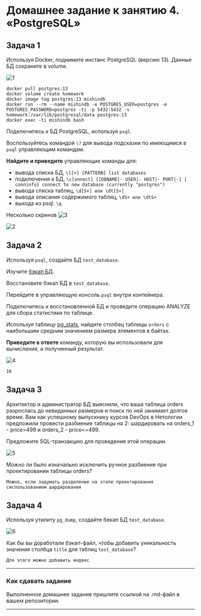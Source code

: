 # Домашнее задание к занятию 4. «PostgreSQL»

## Задача 1

Используя Docker, поднимите инстанс PostgreSQL (версию 13). Данные БД сохраните в volume.

![1](https://github.com/AlexanderM33/bd-dev-homeworks/assets/122460278/b609734d-30fb-4657-80fd-0723bff92144)

```
docker pull postgres:13
docker volume create homework
docker image tag postgres:13 mishindb
docker run --rm --name mishindb -e POSTGRES_USER=postgres -e POSTGRES_PASSWORD=postgres -ti -p 5432:5432 -v homework:/var/lib/postgresql/data postgres:13
docker exec -ti mishindb bash
```

Подключитесь к БД PostgreSQL, используя `psql`.

Воспользуйтесь командой `\?` для вывода подсказки по имеющимся в `psql` управляющим командам.

**Найдите и приведите** управляющие команды для:

- вывода списка БД,  `\l[+] [PATTERN] list databases`
- подключения к БД, `\c[onnect] {[DBNAME|- USER|- HOST|- PORT|-] | conninfo}
 connect to new database (currently "postgres")`
- вывода списка таблиц, `\d[S+] или \dt[S+]`
- вывода описания содержимого таблиц, `\dS+ или \dtS+`
- выхода из psql. `\q`

Несколько скринов
![3](https://github.com/AlexanderM33/bd-dev-homeworks/assets/122460278/62175b3e-6d70-48f5-9bed-612f54125b68)

![2](https://github.com/AlexanderM33/bd-dev-homeworks/assets/122460278/9b3027a4-3692-4896-94c8-f1381190b1cc)




## Задача 2

Используя `psql`, создайте БД `test_database`.

Изучите [бэкап БД](https://github.com/netology-code/virt-homeworks/tree/virt-11/06-db-04-postgresql/test_data).

Восстановите бэкап БД в `test_database`.

Перейдите в управляющую консоль `psql` внутри контейнера.

Подключитесь к восстановленной БД и проведите операцию ANALYZE для сбора статистики по таблице.

Используя таблицу [pg_stats](https://postgrespro.ru/docs/postgresql/12/view-pg-stats), найдите столбец таблицы `orders` 
с наибольшим средним значением размера элементов в байтах.

**Приведите в ответе** команду, которую вы использовали для вычисления, и полученный результат.

![4](https://github.com/AlexanderM33/bd-dev-homeworks/assets/122460278/97150fe0-1a3f-4b89-863d-b314d7dadb52)

`16`


## Задача 3

Архитектор и администратор БД выяснили, что ваша таблица orders разрослась до невиданных размеров и
поиск по ней занимает долгое время. Вам как успешному выпускнику курсов DevOps в Нетологии предложили
провести разбиение таблицы на 2: шардировать на orders_1 - price>499 и orders_2 - price<=499.

Предложите SQL-транзакцию для проведения этой операции.


![5](https://github.com/AlexanderM33/bd-dev-homeworks/assets/122460278/bdbdc890-cde6-4ea9-a469-8365231b2c2a)

Можно ли было изначально исключить ручное разбиение при проектировании таблицы orders?

`Можно, если задумать разделение на этапе проектирования сиспользованием шардирования`

## Задача 4

Используя утилиту `pg_dump`, создайте бекап БД `test_database`.

![6](https://github.com/AlexanderM33/bd-dev-homeworks/assets/122460278/10d39c08-f159-4ac0-bf7b-0127123cecfe)


Как бы вы доработали бэкап-файл, чтобы добавить уникальность значения столбца `title` для таблиц `test_database`?

`Для этого можно добавить индекс`

---

### Как cдавать задание

Выполненное домашнее задание пришлите ссылкой на .md-файл в вашем репозитории.

---

